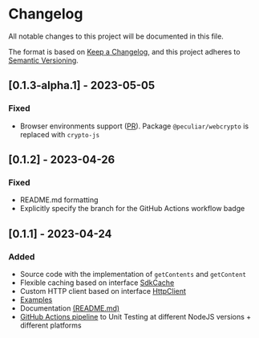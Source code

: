 # Changelog

All notable changes to this project will be documented in this file.

The format is based on [Keep a Changelog](https://keepachangelog.com/en/1.0.0/),
and this project adheres to [Semantic Versioning](https://semver.org/spec/v2.0.0.html).

## [0.1.3-alpha.1] - 2023-05-05

### Fixed

- Browser environments support ([PR](https://github.com/getjoystick/joystick-js/pull/5)).
  Package `@peculiar/webcrypto` is replaced with `crypto-js`

## [0.1.2] - 2023-04-26

### Fixed

- README.md formatting
- Explicitly specify the branch for the GitHub Actions workflow badge

## [0.1.1] - 2023-04-24

### Added

- Source code with the implementation of `getContents` and `getContent`
- Flexible caching based on interface [SdkCache](./src/internals/cache/sdk-cache.ts)
- Custom HTTP client based on interface [HttpClient](./src/internals/client/http-client.ts)
- [Examples](./examples)
- Documentation [(README.md)](./README.md)
- [GitHub Actions pipeline](https://github.com/getjoystick/joystick-js/blob/main/.github/workflows/build.yaml) to Unit
  Testing at different NodeJS versions + different platforms
